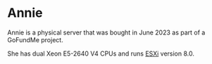 # Annie

Annie is a physical server that was bought in June 2023 as part of a GoFundMe project.

She has dual Xeon E5-2640 V4 CPUs and runs [ESXi](https://en.wikipedia.org/wiki/VMware_ESXi) version 8.0.
